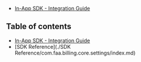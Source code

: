 - [In-App SDK - Integration Guide](integration_guide.md)

## Table of contents

- [In-App SDK - Integration Guide](integration_guide.md)
- [SDK Reference](./SDK Reference/com.faa.billing.core.settings/index.md)
